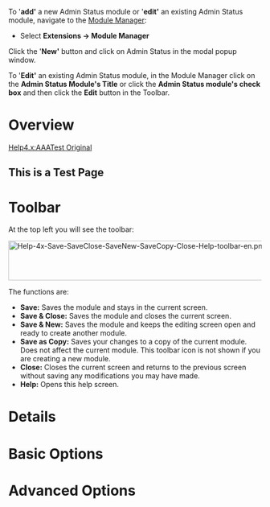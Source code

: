 <!-- Filename: Help4.x:Extensions_Module_Manager_Admin_Status_Unused / Display title: Extensions Module Manager Admin Status Unused -->

To '**add'** a new Admin Status module or '**edit'** an existing Admin
Status module, navigate to the [Module
Manager](https://docs.joomla.org/Help310:Extensions_Module_Manager "Help310:Extensions Module Manager"):

- Select **Extensions **→** Module Manager**

Click the '**New'** button and click on Admin Status in the modal popup
window.

To '**Edit'** an existing Admin Status module, in the Module Manager
click on the **Admin Status Module's Title** or click the **Admin Status
module's check box** and then click the **Edit** button in the Toolbar.

# Overview

<a href="https://docs.joomla.org/Help4.x:AAATest_Original"
class="mw-redirect" title="Help4.x:AAATest Original">Help4.x:AAATest
Original</a>

## This is a Test Page

# Toolbar

At the top left you will see the toolbar:

<img
src="https://docs.joomla.org/images/0/02/Help-4x-Save-SaveClose-SaveNew-SaveCopy-Close-Help-toolbar-en.png"
decoding="async" data-file-width="800" data-file-height="79" width="800"
height="79"
alt="Help-4x-Save-SaveClose-SaveNew-SaveCopy-Close-Help-toolbar-en.png" />

The functions are:

- **Save:** Saves the module and stays in the current screen.
- **Save & Close:** Saves the module and closes the current screen.
- **Save & New:** Saves the module and keeps the editing screen open and
  ready to create another module.
- **Save as Copy:** Saves your changes to a copy of the current module.
  Does not affect the current module. This toolbar icon is not shown if
  you are creating a new module.
- **Close:** Closes the current screen and returns to the previous
  screen without saving any modifications you may have made.
- **Help:** Opens this help screen.

# Details

# Basic Options

# Advanced Options
